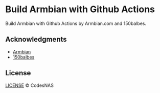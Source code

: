 # Build Armbian with Github Actions

Build Armbian with Github Actions by Armbian.com and 150balbes.

## Acknowledgments

- [Armbian](https://github.com/armbian/build)
- [150balbes](https://github.com/150balbes/Build-Armbian)

## License

[LICENSE](https://github.com/codesnas/build-armbian/blob/main/LICENSE) © CodesNAS
